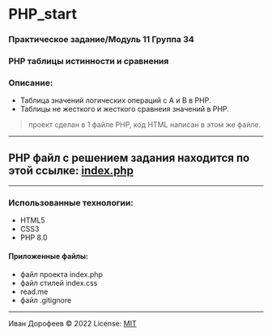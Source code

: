 # PHP_start 
### Практическое задание/Модуль 11 Группа 34
### PHP таблицы истинности и сравнения
### Описание:
+ Таблица значений логических операций с А и В в РНР.
+ Таблицы не жесткого и жесткого сравнеия значений в РНР.

> проект сделан в 1 файле PHP, код HTML написан в этом же файле.


---


## PHP файл c решением задания находится по этой ссылке: [index.php](/localhost1/modul11_PHPstart_dz/index.php)



---
### Использованные технологии:
+ HTML5
+ CSS3
+ PHP 8.0


#### Приложенные файлы:
+ файл проекта index.php
+ файл стилей index.css
+ read.me
+ файл .gitignore




---
Иван Дорофеев &copy; 2022
License: [MIT](https://mit-license.org/)



